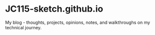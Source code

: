 # JC115-sketch.github.io
My blog - thoughts, projects, opinions, notes, and walkthroughs on my technical journey. 
